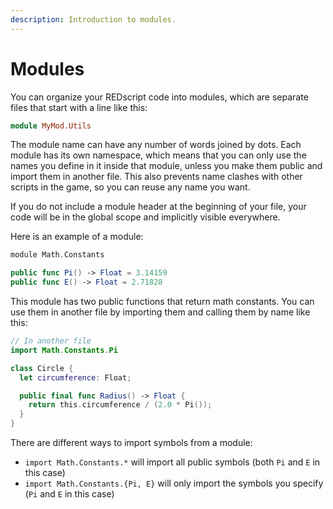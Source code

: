 ```yaml
---
description: Introduction to modules.
---
```


# Modules

You can organize your REDscript code into modules, which are separate files that start with a line like this:

```haskell
module MyMod.Utils
```

The module name can have any number of words joined by dots. Each module has its own namespace, which means that you can only use the names you define in it inside that module, unless you make them public and import them in another file. This also prevents name clashes with other scripts in the game, so you can reuse any name you want.

If you do not include a module header at the beginning of your file, your code will be in the global scope and implicitly visible everywhere.

Here is an example of a module:

```swift
module Math.Constants

public func Pi() -> Float = 3.14159
public func E() -> Float = 2.71828
```

This module has two public functions that return math constants. You can use them in another file by importing them and calling them by name like this:

```swift
// In another file
import Math.Constants.Pi

class Circle {
  let circumference: Float;

  public final func Radius() -> Float {
    return this.circumference / (2.0 * Pi());
  }
}
```

There are different ways to import symbols from a module:

* `import Math.Constants.*` will import all public symbols (both `Pi` and `E` in this case)
* `import Math.Constants.{Pi, E}` will only import the symbols you specify (`Pi` and `E` in this case)
